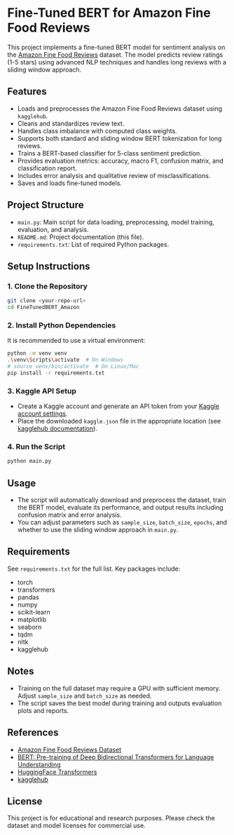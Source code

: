 # Fine-Tuned BERT for Amazon Fine Food Reviews

This project implements a fine-tuned BERT model for sentiment analysis on the [Amazon Fine Food Reviews](https://www.kaggle.com/datasets/snap/amazon-fine-food-reviews) dataset. The model predicts review ratings (1-5 stars) using advanced NLP techniques and handles long reviews with a sliding window approach.

## Features

-   Loads and preprocesses the Amazon Fine Food Reviews dataset using `kagglehub`.
-   Cleans and standardizes review text.
-   Handles class imbalance with computed class weights.
-   Supports both standard and sliding window BERT tokenization for long reviews.
-   Trains a BERT-based classifier for 5-class sentiment prediction.
-   Provides evaluation metrics: accuracy, macro F1, confusion matrix, and classification report.
-   Includes error analysis and qualitative review of misclassifications.
-   Saves and loads fine-tuned models.

## Project Structure

-   `main.py`: Main script for data loading, preprocessing, model training, evaluation, and analysis.
-   `README.md`: Project documentation (this file).
-   `requirements.txt`: List of required Python packages.

## Setup Instructions

### 1. Clone the Repository

```sh
git clone <your-repo-url>
cd FineTunedBERT_Amazon
```

### 2. Install Python Dependencies

It is recommended to use a virtual environment:

```sh
python -m venv venv
.\venv\Scripts\activate  # On Windows
# source venv/bin/activate  # On Linux/Mac
pip install -r requirements.txt
```

### 3. Kaggle API Setup

-   Create a Kaggle account and generate an API token from your [Kaggle account settings](https://www.kaggle.com/settings/account).
-   Place the downloaded `kaggle.json` file in the appropriate location (see [kagglehub documentation](https://github.com/Kaggle/kagglehub)).

### 4. Run the Script

```sh
python main.py
```

## Usage

-   The script will automatically download and preprocess the dataset, train the BERT model, evaluate its performance, and output results including confusion matrix and error analysis.
-   You can adjust parameters such as `sample_size`, `batch_size`, `epochs`, and whether to use the sliding window approach in `main.py`.

## Requirements

See `requirements.txt` for the full list. Key packages include:

-   torch
-   transformers
-   pandas
-   numpy
-   scikit-learn
-   matplotlib
-   seaborn
-   tqdm
-   nltk
-   kagglehub

## Notes

-   Training on the full dataset may require a GPU with sufficient memory. Adjust `sample_size` and `batch_size` as needed.
-   The script saves the best model during training and outputs evaluation plots and reports.

## References

-   [Amazon Fine Food Reviews Dataset](https://www.kaggle.com/datasets/snap/amazon-fine-food-reviews)
-   [BERT: Pre-training of Deep Bidirectional Transformers for Language Understanding](https://arxiv.org/abs/1810.04805)
-   [HuggingFace Transformers](https://huggingface.co/transformers/)
-   [kagglehub](https://github.com/Kaggle/kagglehub)

## License

This project is for educational and research purposes. Please check the dataset and model licenses for commercial use.

